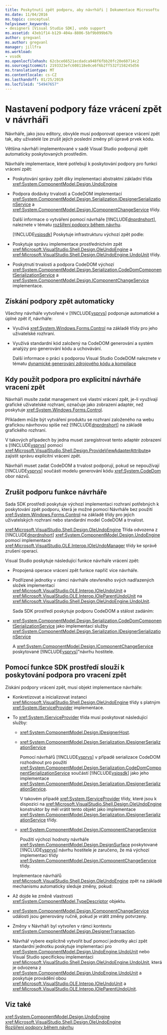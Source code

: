 ```yaml
---
title: Poskytnutí zpět podporu, aby návrháři | Dokumentace Microsoftu
ms.date: 11/04/2016
ms.topic: conceptual
helpviewer_keywords:
- designers [Visual Studio SDK], undo support
ms.assetid: 43eb1f14-b129-404a-8806-5bf9b099b67b
author: gregvanl
ms.author: gregvanl
manager: jillfra
ms.workload:
- vssdk
ms.openlocfilehash: 62cbce66521ecdadca948f6fbb20fc20e60714c2
ms.sourcegitcommit: 2193323efc608118e0ce6f6b2ff532f158245d56
ms.translationtype: MT
ms.contentlocale: cs-CZ
ms.lasthandoff: 01/25/2019
ms.locfileid: "54947657"
---
```

# <a name="supplying-undo-support-to-designers"></a>Nastavení podpory fáze vrácení zpět v návrháři
Návrháře, jako jsou editory, obvykle musí podporovat operace vrácení zpět tak, aby uživatelé lze zrušit jejich poslední změny při úpravě prvek kódu.  
  
 Většina návrháři implementované v sadě Visual Studio podporují zpět automaticky poskytovaných prostředím.  
  
 Návrháře implementace, které potřebují k poskytování podpory pro funkci vrácení zpět:  
  
- Poskytování správy zpět díky implementaci abstraktní základní třída <xref:System.ComponentModel.Design.UndoEngine>  
  
- Podpora dodávky trvalosti a CodeDOM implementací <xref:System.ComponentModel.Design.Serialization.IDesignerSerializationService> a <xref:System.ComponentModel.Design.IComponentChangeService> třídy.  
  
  Další informace o vytváření pomocí návrháře [!INCLUDE[dnprdnshort](../code-quality/includes/dnprdnshort_md.md)], naleznete v tématu [rozšíření podpory během návrhu](https://msdn.microsoft.com/Library/d6ac8a6a-42fd-4bc8-bf33-b212811297e2).  
  
  [!INCLUDE[vsipsdk](../extensibility/includes/vsipsdk_md.md)] Poskytuje infrastrukturu výchozí zpět podle:  
  
- Poskytuje správu implementace prostřednictvím zpět <xref:Microsoft.VisualStudio.Shell.Design.OleUndoEngine> a <xref:Microsoft.VisualStudio.Shell.Design.OleUndoEngine.UndoUnit> třídy.  
  
- Poskytnutí trvalosti a podpora CodeDOM výchozí <xref:System.ComponentModel.Design.Serialization.CodeDomComponentSerializationService> a <xref:System.ComponentModel.Design.IComponentChangeService> implementace.  
  
## <a name="obtaining-undo-support-automatically"></a>Získání podpory zpět automaticky  
 Všechny návrháře vytvořené v [!INCLUDE[vsprvs](../code-quality/includes/vsprvs_md.md)] podporuje automatické a úplné zpět if, návrháře:  
  
-   Využívá <xref:System.Windows.Forms.Control> na základě třídy pro jeho uživatelské rozhraní.  
  
-   Využívá standardní kód založený na CodeDOM generování a systém analýzy pro generování kódu a uchovávání.  
  
     Další informace o práci s podporou Visual Studio CodeDOM naleznete v tématu [dynamické generování zdrojového kódu a kompilace](/dotnet/framework/reflection-and-codedom/dynamic-source-code-generation-and-compilation)  
  
## <a name="when-to-use-explicit-designer-undo-support"></a>Kdy použít podpora pro explicitní návrháře vracení zpět  
 Návrháři musíte zadat management své vlastní vrácení zpět, je-li využívají grafické uživatelské rozhraní, označuje jako zobrazení adaptér, než poskytuje <xref:System.Windows.Forms.Control>.  
  
 Příkladem může být vytváření produktu se rozhraní založeného na webu grafickou návrhovou spíše než [!INCLUDE[dnprdnshort](../code-quality/includes/dnprdnshort_md.md)] na základě grafického rozhraní.  
  
 V takových případech by jedna muset zaregistrovat tento adaptér zobrazení s [!INCLUDE[vsprvs](../code-quality/includes/vsprvs_md.md)] pomocí <xref:Microsoft.VisualStudio.Shell.Design.ProvideViewAdapterAttribute>a zajistit správu explicitní vrácení zpět.  
  
 Návrháři muset zadat CodeDOM a trvalost podporují, pokud se nepoužívají [!INCLUDE[vsprvs](../code-quality/includes/vsprvs_md.md)] součástí modelu generování kódu <xref:System.CodeDom> obor názvů.  
  
## <a name="undo-support-features-of-the-designer"></a>Zrušit podporu funkce návrháře  
 Sada SDK prostředí poskytuje výchozí implementaci rozhraní potřebných k poskytování zpět podporu, která je možné pomocí Návrháře bez použití <xref:System.Windows.Forms.Control> na základě třídy pro jejich uživatelských rozhraní nebo standardní model CodeDOM a trvalost.  
  
 <xref:Microsoft.VisualStudio.Shell.Design.OleUndoEngine> Třída odvozena z [!INCLUDE[dnprdnshort](../code-quality/includes/dnprdnshort_md.md)] <xref:System.ComponentModel.Design.UndoEngine> pomocí implementace <xref:Microsoft.VisualStudio.OLE.Interop.IOleUndoManager> třídy ke správě zrušení operací.  
  
 Visual Studio poskytuje následující funkce návrháře vrácení zpět:  
  
- Propojená operace vrácení zpět funkce napříč více návrháře.  
  
- Podřízené jednotky v rámci návrháře otevřeného svých nadřazených složek implementací <xref:Microsoft.VisualStudio.OLE.Interop.IOleUndoUnit> a <xref:Microsoft.VisualStudio.OLE.Interop.IOleParentUndoUnit> na <xref:Microsoft.VisualStudio.Shell.Design.OleUndoEngine.UndoUnit>.  
  
  Sada SDK prostředí poskytuje podporu CodeDOM a stálost zadáním:  
  
- <xref:System.ComponentModel.Design.Serialization.CodeDomComponentSerializationService> jako implementací služby <xref:System.ComponentModel.Design.Serialization.IDesignerSerializationService>  
  
  A <xref:System.ComponentModel.Design.IComponentChangeService> poskytované [!INCLUDE[vsprvs](../code-quality/includes/vsprvs_md.md)]"návrhu hostitele.  
  
## <a name="using-the-environment-sdk-features-to-supply-undo-support"></a>Pomocí funkce SDK prostředí slouží k poskytování podpora pro vracení zpět  
 Získání podpory vrácení zpět, musí objekt implementace návrháře:  
  
- Konkretizovat a inicializovat instanci <xref:Microsoft.VisualStudio.Shell.Design.OleUndoEngine> třídy s platným <xref:System.IServiceProvider> implementace.  
  
- To <xref:System.IServiceProvider> třída musí poskytovat následující služby:  
  
  - <xref:System.ComponentModel.Design.IDesignerHost>.  
  
  - <xref:System.ComponentModel.Design.Serialization.IDesignerSerializationService>  
  
     Pomocí návrhářů [!INCLUDE[vsprvs](../code-quality/includes/vsprvs_md.md)] v případě serializace CodeDOM rozhodnout pro použití <xref:System.ComponentModel.Design.Serialization.CodeDomComponentSerializationService> součástí [!INCLUDE[vsipsdk](../extensibility/includes/vsipsdk_md.md)] jako jeho implementace <xref:System.ComponentModel.Design.Serialization.IDesignerSerializationService>.  
  
     V takovém případě <xref:System.IServiceProvider> třídy, které jsou k dispozici na <xref:Microsoft.VisualStudio.Shell.Design.OleUndoEngine> konstruktor by měl vrátit tento objekt jako implementace <xref:System.ComponentModel.Design.Serialization.IDesignerSerializationService> třídy.  
  
  - <xref:System.ComponentModel.Design.IComponentChangeService>  
  
     Použití výchozí hodnoty návrháře <xref:System.ComponentModel.Design.DesignSurface> poskytované [!INCLUDE[vsprvs](../code-quality/includes/vsprvs_md.md)] návrhu hostitele je zaručeno, že má výchozí implementaci třídy <xref:System.ComponentModel.Design.IComponentChangeService> třídy.  
  
  Implementace návrhářů <xref:Microsoft.VisualStudio.Shell.Design.OleUndoEngine> zpět na základě mechanismu automaticky sleduje změny, pokud:  
  
- Až dojde ke změně vlastnosti <xref:System.ComponentModel.TypeDescriptor> objektu.  
  
- <xref:System.ComponentModel.Design.IComponentChangeService> události jsou generovány ručně, pokud je vrátit změny potvrzeny.  
  
- Změny v Návrháři byl vytvořen v rámci kontextu <xref:System.ComponentModel.Design.DesignerTransaction>.  
  
- Návrhář vybere explicitně vytvořit buď pomocí jednotky akcí zpět standardní jednotku poskytuje implementaci pro <xref:System.ComponentModel.Design.UndoEngine.UndoUnit> nebo Visual Studio specifickou implementaci <xref:Microsoft.VisualStudio.Shell.Design.OleUndoEngine.UndoUnit>, která je odvozena z <xref:System.ComponentModel.Design.UndoEngine.UndoUnit> a poskytuje provádění obou <xref:Microsoft.VisualStudio.OLE.Interop.IOleUndoUnit> a <xref:Microsoft.VisualStudio.OLE.Interop.IOleParentUndoUnit>.  
  
## <a name="see-also"></a>Viz také  
 <xref:System.ComponentModel.Design.UndoEngine>   
 <xref:Microsoft.VisualStudio.Shell.Design.OleUndoEngine>   
 [Rozšíření podpory během návrhu](https://msdn.microsoft.com/Library/d6ac8a6a-42fd-4bc8-bf33-b212811297e2)